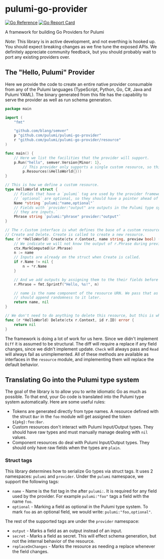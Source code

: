 # pulumi-go-provider
[![Go Reference](https://pkg.go.dev/badge/github.com/pulumi/pulumi-go-provider.svg)](https://pkg.go.dev/github.com/pulumi/pulumi-go-provider)
[![Go Report Card](https://goreportcard.com/badge/github.com/pulumi/pulumi-go-provider)](https://goreportcard.com/report/github.com/pulumi/pulumi-go-provider)

A framework for building Go Providers for Pulumi

_Note_: This library is in active development, and not everthing is hooked up. You should
expect breaking changes as we fine tune the exposed APIs. We definitely appreciate
community feedback, but you should probably wait to port any existing providers over.

## The "Hello, Pulumi" Provider

Here we provide the code to create an entire native provider consumable from any of the
Pulumi languages (TypeScript, Python, Go, C#, Java and Pulumi YAML). The binary generated
from this file has the capability to serve the provider as well as run schema generation.

```go
package main

import (
	"fmt"

	"github.com/blang/semver"
	p "github.com/pulumi/pulumi-go-provider"
	r "github.com/pulumi/pulumi-go-provider/resource"
)

func main() {
	// Here we list the facilities that the provider will support.
	p.Run("hello", semver.Version{Minor: 1},
		// This provider only supports a single custom resource, so this section is brief.
		p.Resources(&HelloWorld{}))
}

// This is how we define a custom resource.
type HelloWorld struct {
	// Fields that have a `pulumi` tag are used by the provider framework. Fields marked
	// `optional` are optional, so they should have a pointer ahead of their type.
	Name *string `pulumi:"name,optional"`
	// Fields with `provider:"output" are outputs in the Pulumi type system, otherwise
	// they are inputs.`
	Phrase string `pulumi:"phrase" provider:"output"`
}

// The r.Custom interface is what defines the base of a custom resource. It has 2 methods,
// Create and Delete. Create is called to create a new resource.
func (r *HelloWorld) Create(ctx r.Context, name string, preview bool) (r.ID, error) {
	// We indicate we will not know the output of r.Phrase during preview.
	ctx.MarkComputed(&r.Phrase)
	n := name
	// Inputs are already on the struct when Create is called.
	if r.Name != nil {
		n = *r.Name
	}

	// And we add outputs by assigning them to the their fields before we return.
	r.Phrase = fmt.Sprintf("Hello, %s!", n)

	// name is the name component of the resource URN. We pass that as the ID here, but we
	// should append randomness to it later.
	return name, nil
}

// We don't need to do anything to delete this resource, but this is where we would do it.
func (r *HelloWorld) Delete(ctx r.Context, id r.ID) error {
	return nil
}

```

The framework is doing a lot of work for us here. Since we didn't implement `Diff` it is
assumed to be structural. The diff will require a replace if any field changes, since we
didn't implement update. `Check` will always pass and `Read` will always fail as
unimplemented. All of these methods are available as interfaces in the `resource` module,
and implementing them will replace the default behavior.

## Translating Go into the Pulumi type system

The goal of the library is to allow you to write idiomatic Go as much as possible. To that
end, your Go code is translated into the Pulumi type system automatically. Here are some
useful rules:

- Tokens are generated directly from type names. A resource defined with the struct `Bar`
  in the `foo` module will get assigned the token `${pkg}:foo:Bar`.
- Custom resources don't interact with Pulumi Input/Output types. They should have raw types and must
  manually manage dealing with `nil` values.
- Component resources do deal with Pulumi Input/Output types. They should only have raw
  fields when the types are `plain`.

### Struct tags

This library determines how to serialize Go types via struct tags. It uses 2 namespaces:
`pulumi` and `provider`. Under the `pulumi` namespace, we support the following tags:

- `name` - Name is the fist tag in the after `pulumi:`. It is required for any field used by
  the provider. For example `pulumi:"foo"` tags a field with the name `foo`.
- `optional` - Marking a field as optional in the Pulumi type system. To mark `foo` as an
  optional field, we would write: `pulumi:"foo,optional"`.

The rest of the supported tags are under the `provider` namespace:

- `output` - Marks a field as an output instead of an input.
- `secret` - Marks a field as secret. This will effect schema generation, but not the
  internal behavior of the resource.
- `replaceOnChanges` - Marks the resource as needing a replace whenever the field changes.
